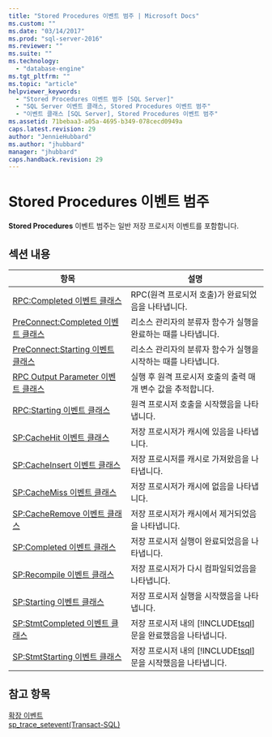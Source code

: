 ```yaml
---
title: "Stored Procedures 이벤트 범주 | Microsoft Docs"
ms.custom: ""
ms.date: "03/14/2017"
ms.prod: "sql-server-2016"
ms.reviewer: ""
ms.suite: ""
ms.technology: 
  - "database-engine"
ms.tgt_pltfrm: ""
ms.topic: "article"
helpviewer_keywords: 
  - "Stored Procedures 이벤트 범주 [SQL Server]"
  - "SQL Server 이벤트 클래스, Stored Procedures 이벤트 범주"
  - "이벤트 클래스 [SQL Server], Stored Procedures 이벤트 범주"
ms.assetid: 71bebaa3-a05a-4695-b349-078cecd0949a
caps.latest.revision: 29
author: "JennieHubbard"
ms.author: "jhubbard"
manager: "jhubbard"
caps.handback.revision: 29
---
```

# Stored Procedures 이벤트 범주
  **Stored Procedures** 이벤트 범주는 일반 저장 프로시저 이벤트를 포함합니다.  
  
## 섹션 내용  
  
|항목|설명|  
|-----------|-----------------|  
|[RPC:Completed 이벤트 클래스](../../relational-databases/event-classes/rpc-completed-event-class.md)|RPC(원격 프로시저 호출)가 완료되었음을 나타냅니다.|  
|[PreConnect:Completed 이벤트 클래스](../../relational-databases/event-classes/preconnect-completed-event-class.md)|리소스 관리자의 분류자 함수가 실행을 완료하는 때를 나타냅니다.|  
|[PreConnect:Starting 이벤트 클래스](../../relational-databases/event-classes/preconnect-starting-event-class.md)|리소스 관리자의 분류자 함수가 실행을 시작하는 때를 나타냅니다.|  
|[RPC Output Parameter 이벤트 클래스](../../relational-databases/event-classes/rpc-output-parameter-event-class.md)|실행 후 원격 프로시저 호출의 출력 매개 변수 값을 추적합니다.|  
|[RPC:Starting 이벤트 클래스](../../relational-databases/event-classes/rpc-starting-event-class.md)|원격 프로시저 호출을 시작했음을 나타냅니다.|  
|[SP:CacheHit 이벤트 클래스](../../relational-databases/event-classes/sp-cachehit-event-class.md)|저장 프로시저가 캐시에 있음을 나타냅니다.|  
|[SP:CacheInsert 이벤트 클래스](../../relational-databases/event-classes/sp-cacheinsert-event-class.md)|저장 프로시저를 캐시로 가져왔음을 나타냅니다.|  
|[SP:CacheMiss 이벤트 클래스](../../relational-databases/event-classes/sp-cachemiss-event-class.md)|저장 프로시저가 캐시에 없음을 나타냅니다.|  
|[SP:CacheRemove 이벤트 클래스](../../relational-databases/event-classes/sp-cacheremove-event-class.md)|저장 프로시저가 캐시에서 제거되었음을 나타냅니다.|  
|[SP:Completed 이벤트 클래스](../../relational-databases/event-classes/sp-completed-event-class.md)|저장 프로시저 실행이 완료되었음을 나타냅니다.|  
|[SP:Recompile 이벤트 클래스](../../relational-databases/event-classes/sp-recompile-event-class.md)|저장 프로시저가 다시 컴파일되었음을 나타냅니다.|  
|[SP:Starting 이벤트 클래스](../../relational-databases/event-classes/sp-starting-event-class.md)|저장 프로시저 실행을 시작했음을 나타냅니다.|  
|[SP:StmtCompleted 이벤트 클래스](../../relational-databases/event-classes/sp-stmtcompleted-event-class.md)|저장 프로시저 내의 [!INCLUDE[tsql](../../includes/tsql-md.md)] 문을 완료했음을 나타냅니다.|  
|[SP:StmtStarting 이벤트 클래스](../../relational-databases/event-classes/sp-stmtstarting-event-class.md)|저장 프로시저 내의 [!INCLUDE[tsql](../../includes/tsql-md.md)] 문을 시작했음을 나타냅니다.|  
  
## 참고 항목  
 [확장 이벤트](../../relational-databases/extended-events/extended-events.md)   
 [sp_trace_setevent&#40;Transact-SQL&#41;](../../relational-databases/system-stored-procedures/sp-trace-setevent-transact-sql.md)  
  
  